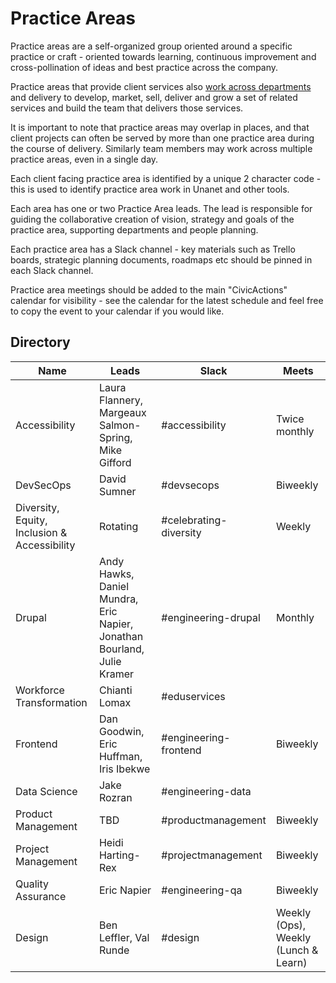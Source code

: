 # Practice Areas

Practice areas are a self-organized group oriented around a specific practice or craft - oriented towards learning, continuous improvement and cross-pollination of ideas and best practice across the company.

Practice areas that provide client services also [work across departments](working-with-depts.md) and delivery to develop, market, sell, deliver and grow a set of related services and build the team that delivers those services.

It is important to note that practice areas may overlap in places, and that client projects can often be served by more than one practice area during the course of delivery. Similarly team members may work across multiple practice areas, even in a single day.

Each client facing practice area is identified by a unique 2 character code - this is used to identify practice area work in Unanet and other tools.

Each area has one or two Practice Area leads. The lead is responsible for guiding the collaborative creation of vision, strategy and goals of the practice area, supporting departments and people planning.

Each practice area has a Slack channel - key materials such as Trello boards, strategic planning documents, roadmaps etc should be pinned in each Slack channel.

Practice area meetings should be added to the main "CivicActions" calendar for visibility - see the calendar for the latest schedule and feel free to copy the event to your calendar if you would like.

## Directory

| Name                                         | Leads                                                                   | Slack                  | Meets                                |
| -------------------------------------------- | ----------------------------------------------------------------------- | ---------------------- | ------------------------------------ |
| Accessibility                                | Laura Flannery, Margeaux Salmon-Spring, Mike Gifford                    | #accessibility         | Twice monthly                        |
| DevSecOps                                    | David Sumner                                                            | #devsecops             | Biweekly                             |
| Diversity, Equity, Inclusion & Accessibility | Rotating                                                                | #celebrating-diversity | Weekly                               |
| Drupal                                       | Andy Hawks, Daniel Mundra, Eric Napier, Jonathan Bourland, Julie Kramer | #engineering-drupal    | Monthly                              |
| Workforce Transformation                     | Chianti Lomax                                                           | #eduservices           |                                      |
| Frontend                                     | Dan Goodwin, Eric Huffman, Iris Ibekwe                                  | #engineering-frontend  | Biweekly                             |
| Data Science                                 | Jake Rozran                                                             | #engineering-data      |                                      |
| Product Management                           | TBD                                                                     | #productmanagement     | Biweekly                             |
| Project Management                           | Heidi Harting-Rex                                                       | #projectmanagement     | Biweekly                             |
| Quality Assurance                            | Eric Napier                                                             | #engineering-qa        | Biweekly                             |
| Design                                       | Ben Leffler, Val Runde                                                  | #design                | Weekly (Ops), Weekly (Lunch & Learn) |
